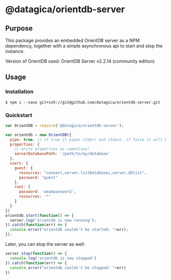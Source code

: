 # @datagica/orientdb-server

## Purpose

This package provides an embedded OrientDB server as a NPM dependency, together
with a simple asynchronous api to start and stop the instance.

Version of OrientDB used: OrientDB Server v2.2.14 (community edition)

## Usage

### Installation

    $ npm i --save git+ssh://git@github.com/datagica/orientdb-server.git 

### Quickstart

```javascript
var OrientDB = require('@datagica/orientdb-server');

var orientdb = new OrientDB({
  pipe: true, // if true it pipes stderr and stdout, if false it will be silent
  properties: {
    // write properties as camelCase!
    serverDatabasePath: '/path/to/my/database'
  },
  users: {
    guest: {
      resources: "connect,server.listDatabases,server.dblist",
      password: "guest"
    },
    root: {
      password: 'weakpassword',
      resources: '*'
    }
  }
})
orientdb.start(function() => {
  server.log('orientdb is now running');
}).catch(function(err) => {
  console.error("orientdb couldn't be started: "+err);
});
```

Later, you can stop the server as well:

```javascript
server.stop(function() => {
  console.log('orientdb is now stopped')
}).catch(function(err) => {
  console.error("orientdb couldn't be stopped: "+err)
})
```
